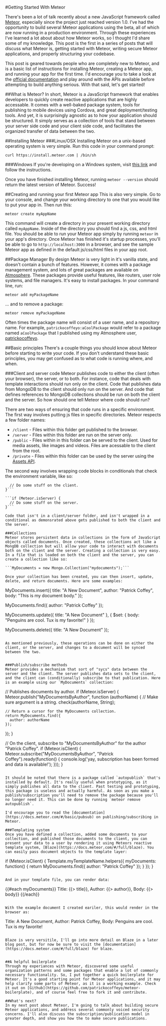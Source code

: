 #Getting Started With Meteor

There's been a lot of talk recently about a new JavaScript framework called [Meteor](http://meteor.com), especially since the project just reached version 1.0. I’ve had the opportunity to build several Meteor applications using the beta, all of which are now running in a production environment. Through these experiences I’ve learned a lot about about how Meteor works, so I thought I'd share some of my knowledge. This post is the first in a series of posts that will discuss what Meteor is, getting started with Meteor, writing secure Meteor applications, and properly structuring your codebase. 

This post is geared towards people who are completely new to Meteor, and is a basic list of instructions for installing Meteor, creating a Meteor app, and running your app for the first time. I'd encourage you to take a look at the [official documentation](docs.meteor.com) and play around with the APIs available before attempting to build anything serious. With that said, let's get started!

##What is Meteor?
In short, Meteor is a JavaScript framework that enables developers to quickly create reactive applications that are highly accessable. It comes with a well-baked package system, tools for publishing to mobile devices using Cordova, and great deployment/testing tools. And yet, it is surprisingly agnostic as to how your application should be structured. It simply serves as a collection of tools that stand between your server side code and your client side code, and facilitates the organized transfer of data between the two.

##Installing Meteor
###Linux/OSX
Installing Meteor on a unix-based operating system is very simple. Run this code in your command prompt:

```curl https://install.meteor.com | /bin/sh```

###Windows
If you're developing on a Windows system, visit [this link](http://win.meteor.com) and follow the instructions.


Once you have finished installing Meteor, running `meteor --version` should return the latest version of Meteor. Success!


##Creating and running your first Meteor app
This is also very simple. Go to your console, and change your working directory to one that you would like to put your app in. Then run this:

```meteor create myAppName```

This command will create a directory in your present working directory called `myAppName`. Inside of the directory you should find a js, css, and html file. You should be able to run your Meteor app simply by running `meteor` in your app's directory. Once Meteor has finished it's startup processes, you'll be able to go to `http://localhost:3000` in a browser, and see the sample Meteor app as defined in the default js/css/html files in your app root.


##Package Manager
By design Meteor is very light in it's vanilla state, and doesn't contain a bunch of features. However, it comes with a package management system, and lots of great packages are available on [Atmosphere](https://atmospherejs.com). These packages provide useful features, like routers, user role systems, and file managers. It's easy to install packages. In your command line, run:

```
meteor add myPackageName
```

... and to remove a package:

```
meteor remove myPackageName
```

Often times the package name will consist of a user name, and a repository name. For example,  `patrickocoffeyo:aCoolPackage` would refer to a package named `aCoolPackage` that I published using my Atmosphere user, [patrickocoffeyo](https://atmospherejs.com/patrickocoffeyo).

##Basic principles
There's a couple things you should know about Meteor before starting to write your code. If you don't understand these basic principles, you may get confused as to what code is running where, and when.

###Client and server code
Meteor publishes code to either the client (often your browser), the server, or to both. For instance, code that deals with template interactions should run only on the client. Code that publishes data from MongoDB to the client should only run on the server. And code that defines references to MongoDB collections should be run on both the client and the server. So how should one tell Meteor where code should run?

There are two ways of ensuring that code runs in a specific environment. The first way involves putting js files in specific directories. Meteor respects a few folder names:

* `/client` - Files within this folder get published to the browser.
* `/server` - Files within this folder are run on the server only.
* `/public` - Files within in this folder can be served to the client. Used for media assets, like images and videos. Files are acessable to the client from the root.
* `/private` - Files within this folder can be used by the server using the [Assets API](https://docs.meteor.com/#assets).

The second way involves wrapping code blocks in conditionals that check the environment variable, like so:

```if (Meteor.isClient) {
  // Do some stuff on the client.
}```

```if (Meteor.isServer) {
  // Do some stuff on the server.
}```

Code that isn't in a client/server folder, and isn't wrapped in a conditional as demonsrated above gets published to both the client and the server.

###Collections
Meteor stores persistent data in collections in the form of JavaScript objects called documents. Once created, these collections act like a MongDB collection but will allow your code to interact with documents both on the client and the server. Creating a collection is very easy. In a file that is loaded on both the client and the server, you can create a collection like so:

```MyDocuments = new Mongo.Collection("mydocuments");```

Once your collection has been created, you can then insert, update, delete, and return documents. Here are some examples:

```
MyDocuments.insert({
  title: "A New Document",
  author: "Patrick Coffey",
  body: "This is my document body."
});

MyDocuments.find({
  author: "Patrick Coffey"
});

MyDocuments.update({
  title: "A New Document"
}, {
  $set: {
    body: "Penguins are cool. Tux is my favorite!"
  }
});

MyDocuments.delete({
  title: "A New Document"
});
```

As mentioned previously, these operations can be done on either the client, or the server, and changes to a document will be synced between the two.


###Publish/subscribe methods
Meteor provides a mechanism that sort of "sycs" data between the server and the client. The server publishes data sets to the client, and the client can (conditionally) subscribe to that publication. Here is an example using our `MyDocuments` collection:

```
// Publishes documents by author.
if (Meteor.isServer) {
  Meteor.publish("MyDocumentsByAuthor", function (authorName) {
    // Make sure argument is a string.
    check(authorName, String);
    
    // Return a cursor for the MyDocuments collection.
    return MyDocuments.find({
      author: authorName
    });
  });
}

// On the client, subscribe to "MyDocumentsByAuthor" for the author "Patrick Coffey".
if (Meteor.isClient) {
  Meteor.subscribe("MyDocumentsByAuthor", "Patrick Coffey").ready(function() {
    console.log('yay, subscription has been formed and data is available!');
  }));
}
```

It should be noted that there is a package called `autopublish` that's installed by default. It's really useful when prototyping, as it simply publishes all data to the client. Past testing and prototyping, this package is useless and actually harmful. As soon as you make a publish/subscription you'll need to remove the package because you'll no longer need it. This can be done by running `meteor remove autopublish`.

I'd encourage you to read the [documentation](https://docs.meteor.com/#/basic/pubsub) on publishing/subscribing in Meteor.

###Templating system
Once you have defined a collection, added some documents to your collection, and published those documents to the client, you can present your data to a user by rendering it using Meteors reactive template system, [Blaze](https://docs.meteor.com/#/full/blaze). You can easily pass document objects to the template layer:

```
if (Meteor.isClient) {
  Template.myTemplateName.helpers({
    myDocuments: function() { 
      return MyDocuments.find({
      	author: "Patrick Coffey"
      });
    }
  });
}
```

And in your template file, you can render data:

```
{{#each myDocuments}}
  Title: {{> title}},
  Author: {{> author}},
  Body: {{> body}}
{{/each}}
```

With the example document I created eariler, this would render in the browser as:

```
Title: A New Document,
Author: Patrick Coffey,
Body: Penguins are cool. Tux is my favorite!
```

Blaze is very versitile, I'll go into more detail on Blaze in a later blog post, but for now be sure to visit the [documentation](https://docs.meteor.com/#/full/blaze) for blaze.


##A helpful boilerplate
Through my experiances with Meteor, discovered some useful organization patterns and some packages that enable a lot of commonly necessary functionality. So, I put together a quick boilerplate for Meteor. It's a good starting point for Meteor applications, and it may help clarify some parts of Meteor, as it is a working example. Check it out on [Github](https://github.com/patrickocoffeyo/meteor-boilerplate), and of course feel free to fork it and contribute.

##What's next?
In my next post about Meteor, I'm going to talk about building secure Meteor applications, and address several commonly voiced security concerns. I'll also discuss the subscription/publication model in greater depth, and show you how the to make secure publications.


